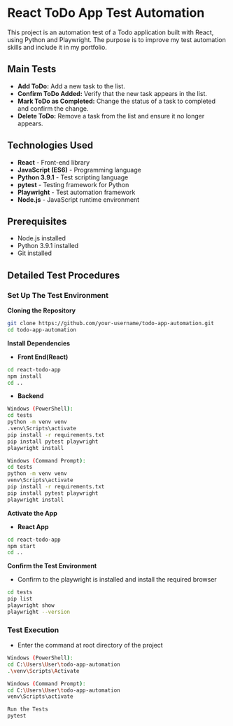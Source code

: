 # React ToDo App Test Automation

This project is an automation test of a Todo application built with React, using Python and Playwright.
The purpose is to improve my test automation skills and include it in my portfolio.

## Main Tests
- **Add ToDo:** Add a new task to the list.
- **Confirm ToDo Added:** Verify that the new task appears in the list.
- **Mark ToDo as Completed:** Change the status of a task to completed and confirm the change.
- **Delete ToDo:** Remove a task from the list and ensure it no longer appears.

## Technologies Used
- **React** - Front-end library
- **JavaScript (ES6)** - Programming language
- **Python 3.9.1** - Test scripting language
- **pytest** - Testing framework for Python
- **Playwright** - Test automation framework
- **Node.js** - JavaScript runtime environment

## Prerequisites
- Node.js installed
- Python 3.9.1 installed
- Git installed

## Detailed Test Procedures

### Set Up The Test Environment 

**Cloning the Repository**
```bash
git clone https://github.com/your-username/todo-app-automation.git
cd todo-app-automation
```

**Install Dependencies**
- **Front End(React)**
```bash
cd react-todo-app
npm install
cd ..
```

- **Backend**
```bash
Windows (PowerShell):
cd tests
python -m venv venv
.venv\Scripts\activate
pip install -r requirements.txt
pip install pytest playwright
playwright install
```
    
```bash
Windows (Command Prompt):
cd tests
python -m venv venv
venv\Scripts\activate
pip install -r requirements.txt
pip install pytest playwright
playwright install
```

**Activate the App**
- **React App**
```bash
cd react-todo-app
npm start
cd ..
```

**Confirm the Test Environment**
- Confirm to the playwright is installed and install the required browser
```bash
cd tests
pip list
playwright show
playwright --version
```

### Test Execution
- Enter the command at root directory of the project
```bash
Windows (PowerShell):
cd C:\Users\User\todo-app-automation
.\venv\Scripts\Activate
```
    
```bash
Windows (Command Prompt):
cd C:\Users\User\todo-app-automation
venv\Scripts\activate
```

```bash
Run the Tests
pytest
```